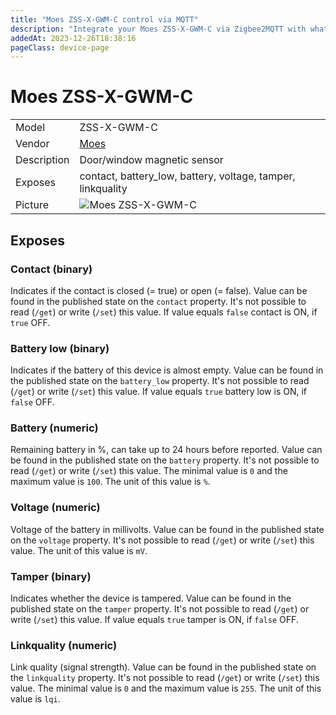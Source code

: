 ```yaml
---
title: "Moes ZSS-X-GWM-C control via MQTT"
description: "Integrate your Moes ZSS-X-GWM-C via Zigbee2MQTT with whatever smart home infrastructure you are using without the vendor's bridge or gateway."
addedAt: 2023-12-26T18:38:16
pageClass: device-page
---
```


<!-- !!!! -->
<!-- ATTENTION: This file is auto-generated through docgen! -->
<!-- You can only edit the "Notes"-Section between the two comment lines "Notes BEGIN" and "Notes END". -->
<!-- Do not use h1 or h2 heading within "## Notes"-Section. -->
<!-- !!!! -->

# Moes ZSS-X-GWM-C

|     |     |
|-----|-----|
| Model | ZSS-X-GWM-C  |
| Vendor  | [Moes](/supported-devices/#v=Moes)  |
| Description | Door/window magnetic sensor |
| Exposes | contact, battery_low, battery, voltage, tamper, linkquality |
| Picture | ![Moes ZSS-X-GWM-C](https://www.zigbee2mqtt.io/images/devices/ZSS-X-GWM-C.jpg) |


<!-- Notes BEGIN: You can edit here. Add "## Notes" headline if not already present. -->


<!-- Notes END: Do not edit below this line -->




## Exposes

### Contact (binary)
Indicates if the contact is closed (= true) or open (= false).
Value can be found in the published state on the `contact` property.
It's not possible to read (`/get`) or write (`/set`) this value.
If value equals `false` contact is ON, if `true` OFF.

### Battery low (binary)
Indicates if the battery of this device is almost empty.
Value can be found in the published state on the `battery_low` property.
It's not possible to read (`/get`) or write (`/set`) this value.
If value equals `true` battery low is ON, if `false` OFF.

### Battery (numeric)
Remaining battery in %, can take up to 24 hours before reported.
Value can be found in the published state on the `battery` property.
It's not possible to read (`/get`) or write (`/set`) this value.
The minimal value is `0` and the maximum value is `100`.
The unit of this value is `%`.

### Voltage (numeric)
Voltage of the battery in millivolts.
Value can be found in the published state on the `voltage` property.
It's not possible to read (`/get`) or write (`/set`) this value.
The unit of this value is `mV`.

### Tamper (binary)
Indicates whether the device is tampered.
Value can be found in the published state on the `tamper` property.
It's not possible to read (`/get`) or write (`/set`) this value.
If value equals `true` tamper is ON, if `false` OFF.

### Linkquality (numeric)
Link quality (signal strength).
Value can be found in the published state on the `linkquality` property.
It's not possible to read (`/get`) or write (`/set`) this value.
The minimal value is `0` and the maximum value is `255`.
The unit of this value is `lqi`.

